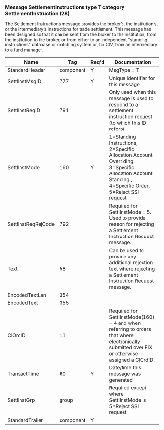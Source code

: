 ### Message SettlementInstructions type T category SettlementInstruction (28)

The Settlement Instructions message provides the broker’s, the institution’s, or the intermediary’s instructions for trade settlement. This message has been designed so that it can be sent from the broker to the institution, from the institution to the broker, or from either to an independent "standing instructions" database or matching system or, for CIV, from an intermediary to a fund manager.

| Name                | Tag       | Req'd | Documentation                                                                                                                               |
|---------------------|-----------|----------|-------------------------------------------------------------------------------------------------------------------------------|
| StandardHeader      | component |   Y   | MsgType = T                                                                                                                               |
| SettlInstMsgID      | 777       |   Y   | Unique identifier for this message                                                                                                                 |
| SettlInstReqID      | 791       |       | Only used when this message is used to respond to a settlement instruction request (to which this ID refers)                                       |
| SettlInstMode       | 160       |   Y   | 1=Standing Instructions, 2=Specific Allocation Account Overriding, 3=Specific Allocation Account Standing , 4=Specific Order, 5=Reject SSI request |
| SettlInstReqRejCode | 792       |       | Required for SettlInstMode = 5. Used to provide reason for rejecting a Settlement Instruction Request message.                                     |
| Text                | 58        |       | Can be used to provide any additional rejection text where rejecting a Settlement Instruction Request message.                                     |
| EncodedTextLen      | 354       |       |                                                                                                                                |
| EncodedText         | 355       |       |                                                                                                                                |
| ClOrdID             | 11        |       | Required for SettlInstMode(160) = 4 and when referring to orders that where electronically submitted over FIX or otherwise assigned a ClOrdID.     |
| TransactTime        | 60        |   Y   | Date/time this message was generated                                                                                                               |
| SettlInstGrp        | group     |       | Required except where SettlInstMode is 5=Reject SSI request                                                                                        |
| StandardTrailer     | component |   Y   |                                                                                                                                |

